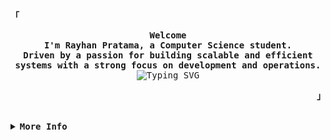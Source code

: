 <!-- Rxyhn's GitHub Profile -->
<div align="justify">
  <!-- Profile -->
  <p align="left">
    <strong><samp>「</samp></strong>
  </p>
  <p align="center">
    <samp>
      <b>
        Welcome
        <br />
        I'm Rayhan Pratama, a Computer Science student.
        <br />
        Driven by a passion for building scalable and efficient systems with a
        strong focus on development and operations.
      </b>
      <br />
      <img
        src="https://readme-typing-svg.demolab.com?font=Iosevka&size=14&pause=1000&color=9D7CD8&center=true&vCenter=true&width=504&lines=++++++++Crafting+efficient%2C+resilient%2C+and+seamless+solutions."
        alt="Typing SVG"
      />
      <br />
    </samp>
  </p>
  <p align="right">
    <strong><samp>」</samp></strong>
  </p>
  <br />
  <details>
    <summary>
      <samp><b>More Info</b></samp>
    </summary>
    <h2></h2>
    <br />
    <!-- Contact Me -->
    <p align="center">
      <samp>
        You can reach me at [<a href="mailto:rxyhn.dev@gmail.com">e-mail</a>]
      </samp>
    </p>
    <p align="center">
      <samp
        >[ <a href="https://rxyhn.is-a.dev/about">about me</a> .
        <a href="https://rxyhn.is-a.dev/projects">projects</a> .
        <a href="https://github.com/sponsors/rxyhn">sponsor</a>
        ]</samp
      >
    </p>
    <h2></h2>
    <br />
    <!-- Profile Views Badge -->
    <p align="center">
      <samp>
        <a href="#--------">
          <img
            src="https://komarev.com/ghpvc/?username=rxyhn&label=Profile+Views&color=grey"
            alt="profile views"
          />
        </a>
      </samp>
    </p>
    <!-- Github Trophy -->
    <div align="center">
      <table>
        <tr>
          <td>
            <a href="#--------"
              ><img
                align="center"
                alt="GitHub Trophy"
                src="https://github-trophies.vercel.app/?username=rxyhn&rank=SECRET,SSS,SS,S,AAA,AA,A&row=2&column=3&margin-w=15&margin-h=15&no-frame=true&theme=tokyonight"
            /></a>
          </td>
        </tr>
      </table>
    </div>
    <!-- Github Stats -->
    <div align="center">
      <table>
        <tr>
          <td>
            <a href="#--------"
              ><img
                height="137px"
                align="center"
                alt="GitHub Stats"
                src="https://github-readme-stats.vercel.app/api?username=rxyhn&count_private=true&show_icons=true&include_all_commits=true&line_height=21&hide_border=true&theme=tokyonight"
            /></a>
          </td>
          <td>
            <a href="#--------"
              ><img
                height="137px"
                align="center"
                alt="Top Language"
                src="https://github-readme-stats.vercel.app/api/top-langs/?username=rxyhn&layout=compact&line_height=21&hide_border=true&theme=tokyonight"
            /></a>
          </td>
        </tr>
      </table>
    </div>
  </details>
</div>

